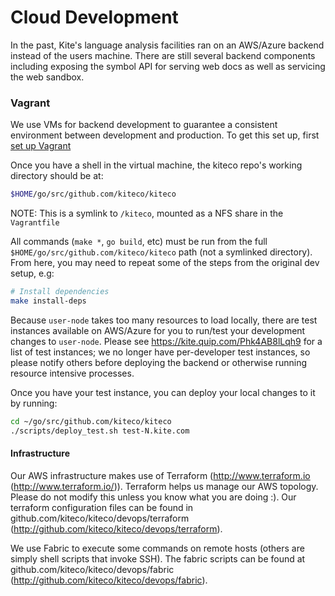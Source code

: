 Cloud Development
=================

In the past, Kite's language analysis facilities ran on an AWS/Azure backend instead of the users machine.
There are still several backend components including exposing the symbol API for serving web docs as well as
servicing the web sandbox.


### Vagrant

We use VMs for backend development to guarantee a consistent environment between development and production.
To get this set up, first [set up Vagrant](vagrant-boxes/kite-dev/README.md)

Once you have a shell in the virtual machine, the kiteco repo's working directory should be at:

```sh
$HOME/go/src/github.com/kiteco/kiteco
```

NOTE: This is a symlink to `/kiteco`, mounted as a NFS share in the `Vagrantfile`

All commands (`make *`, `go build`, etc) must be run from the full `$HOME/go/src/github.com/kiteco/kiteco` path (not a symlinked directory).
From here, you may need to repeat some of the steps from the original dev setup, e.g:

```sh
# Install dependencies
make install-deps
```

Because `user-node` takes too many resources to load locally, there are test instances available on AWS/Azure for you to run/test your development changes to `user-node`.
Please see https://kite.quip.com/Phk4AB8lLqh9 for a list of test instances; we no longer have per-developer test instances,
so please notify others before deploying the backend or otherwise running resource intensive processes.

Once you have your test instance, you can deploy your local changes to it by running:

```sh
cd ~/go/src/github.com/kiteco/kiteco
./scripts/deploy_test.sh test-N.kite.com
```


#### Infrastructure

Our AWS infrastructure makes use of Terraform (http://www.terraform.io (http://www.terraform.io/)). Terraform helps us manage our AWS topology. Please do not modify this unless you know what you are doing :). Our terraform configuration files can be found in github.com/kiteco/kiteco/devops/terraform (http://github.com/kiteco/kiteco/devops/terraform).

We use Fabric to execute some commands on remote hosts (others are simply shell scripts that invoke SSH). The fabric scripts can be found at github.com/kiteco/kiteco/devops/fabric (http://github.com/kiteco/kiteco/devops/fabric).
